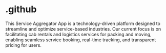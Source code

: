 # .github
This Service Aggregator App is a technology-driven platform designed to streamline and optimize service-based industries. Our current focus is on facilitating cab rentals and logistics services for packing and moving, enabling seamless service booking, real-time tracking, and transparent pricing for users.

